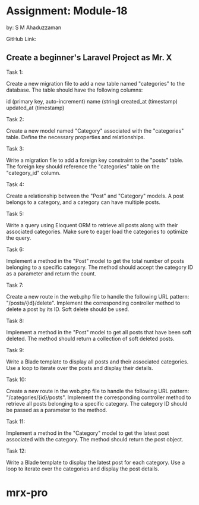 # Assignment: Module-18
by: S M Ahaduzzaman

GitHub Link: 

## Create a beginner's Laravel Project as Mr. X

Task 1:


Create a new migration file to add a new table named "categories" to the database. The table should have the following columns:

id (primary key, auto-increment)
name (string)
created_at (timestamp)
updated_at (timestamp)


Task 2:


Create a new model named "Category" associated with the "categories" table. Define the necessary properties and relationships.


Task 3:


Write a migration file to add a foreign key constraint to the "posts" table. The foreign key should reference the "categories" table on the "category_id" column.


Task 4:


Create a relationship between the "Post" and "Category" models. A post belongs to a category, and a category can have multiple posts.


Task 5:


Write a query using Eloquent ORM to retrieve all posts along with their associated categories. Make sure to eager load the categories to optimize the query.


Task 6:


Implement a method in the "Post" model to get the total number of posts belonging to a specific category. The method should accept the category ID as a parameter and return the count.

Task 7:


Create a new route in the web.php file to handle the following URL pattern: "/posts/{id}/delete". Implement the corresponding controller method to delete a post by its ID. Soft delete should be used.


Task 8:


Implement a method in the "Post" model to get all posts that have been soft deleted. The method should return a collection of soft deleted posts.


Task 9:


Write a Blade template to display all posts and their associated categories. Use a loop to iterate over the posts and display their details.

Task 10:


Create a new route in the web.php file to handle the following URL pattern: "/categories/{id}/posts". Implement the corresponding controller method to retrieve all posts belonging to a specific category. The category ID should be passed as a parameter to the method.


Task 11:


Implement a method in the "Category" model to get the latest post associated with the category. The method should return the post object.


Task 12:


Write a Blade template to display the latest post for each category. Use a loop to iterate over the categories and display the post details.
# mrx-pro
